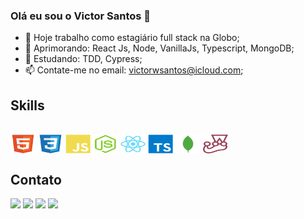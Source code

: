 ### Olá eu sou o Victor Santos 👋

- 🔭 Hoje trabalho como estagiário full stack na Globo;
- 🌱 Aprimorando: React Js, Node, VanillaJs, Typescript, MongoDB;
- 📖 Estudando: TDD, Cypress; 
- 📫 Contate-me no email: victorwsantos@icloud.com;





##  Skills  
<div style="display: inline_block"><br>
   <img align="center" alt="Victor-HTML" height="30" width="40" src="https://raw.githubusercontent.com/devicons/devicon/master/icons/html5/html5-original.svg">
  <img align="center" alt="Victor-CSS" height="30" width="40" src="https://raw.githubusercontent.com/devicons/devicon/master/icons/css3/css3-original.svg">
  <img align="center" alt="Victor-Js" height="30" width="40" src="https://raw.githubusercontent.com/devicons/devicon/master/icons/javascript/javascript-plain.svg">
      <img align="center" alt="Victor-Node" height="30" width="40" src="https://raw.githubusercontent.com/devicons/devicon/master/icons/nodejs/nodejs-plain.svg">
    <img align="center" alt="Victor-React" height="30" width="40" src="https://raw.githubusercontent.com/devicons/devicon/master/icons/react/react-original.svg"> 
    <img align="center" alt="Victor-Typescript" height="30" width="40" src="https://raw.githubusercontent.com/devicons/devicon/master/icons/typescript/typescript-plain.svg">
  <img align="center" alt="Victor-Mongo" height="30" width="40" src="https://raw.githubusercontent.com/devicons/devicon/master/icons/mongodb/mongodb-plain.svg">
    <img align="center" alt="Victor-Jest" height="30" width="40" src="https://raw.githubusercontent.com/devicons/devicon/master/icons/jest/jest-plain.svg">
</div>
  
## Contato
  
<div>
 <a href="https://www.instagram.com/victorwsantos23/" target="_blank"><img src="https://img.shields.io/badge/-Instagram-%23E4405F?style=for-the-badge&logo=instagram&logoColor=white" target="_blank"></a>
 <a href="https://discord.gg/victorwsantos#8186" target="_blank"><img src="https://img.shields.io/badge/Discord-7289DA?style=for-the-badge&logo=discord&logoColor=white" target="_blank"></a> 
  <a href = "mailto:victorwsantos@icloud.com"><img src="https://img.shields.io/badge/-apple-%23333?style=for-the-badge&logo=apple&logoColor=yellow" target="_blank"></a>
  <a href="https://www.linkedin.com/in/victor-w-santos-039bba123/" target="_blank"><img src="https://img.shields.io/badge/-LinkedIn-%230077B5?style=for-the-badge&logo=linkedin&logoColor=white" target="_blank"></a> 
</div>
